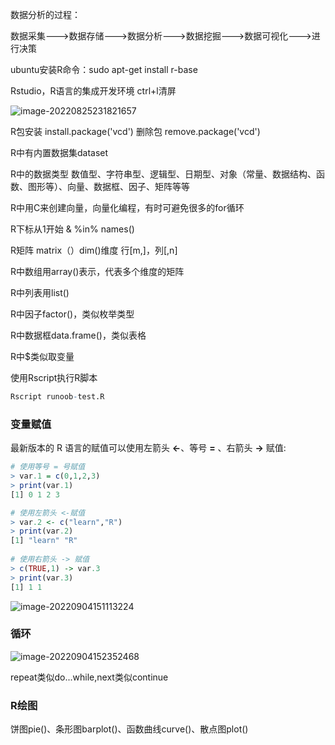数据分析的过程：

数据采集--->数据存储--->数据分析--->数据挖掘--->数据可视化--->进行决策

ubuntu安装R命令：sudo apt-get install r-base

Rstudio，R语言的集成开发环境     ctrl+l清屏

![image-20220825231821657](C:\Users\hp\AppData\Roaming\Typora\typora-user-images\image-20220825231821657.png)

R包安装  install.package('vcd')   删除包  remove.package('vcd')

R中有内置数据集dataset

R中的数据类型   数值型、字符串型、逻辑型、日期型、对象（常量、数据结构、函数、图形等）、向量、数据框、因子、矩阵等等

R中用C来创建向量，向量化编程，有时可避免很多的for循环

R下标从1开始    &    %in%    names()

R矩阵 matrix（）dim()维度   行[m,]，列[,n]

R中数组用array()表示，代表多个维度的矩阵

R中列表用list()

R中因子factor()，类似枚举类型

R中数据框data.frame()，类似表格

R中$类似取变量

使用Rscript执行R脚本

```R
Rscript runoob-test.R
```



### 变量赋值

最新版本的 R 语言的赋值可以使用左箭头 **<-**、等号 **=** 、右箭头 **->** 赋值:

```R
# 使用等号 = 号赋值
> var.1 = c(0,1,2,3)          
> print(var.1)
[1] 0 1 2 3

# 使用左箭头 <-赋值
> var.2 <- c("learn","R")  
> print(var.2)
[1] "learn" "R"
   
# 使用右箭头 -> 赋值
> c(TRUE,1) -> var.3
> print(var.3)
[1] 1 1          
```

![image-20220904151113224](C:\Users\hp\AppData\Roaming\Typora\typora-user-images\image-20220904151113224.png)

### 循环

![image-20220904152352468](C:\Users\hp\AppData\Roaming\Typora\typora-user-images\image-20220904152352468.png)

repeat类似do...while,next类似continue

### R绘图

饼图pie()、条形图barplot()、函数曲线curve()、散点图plot()